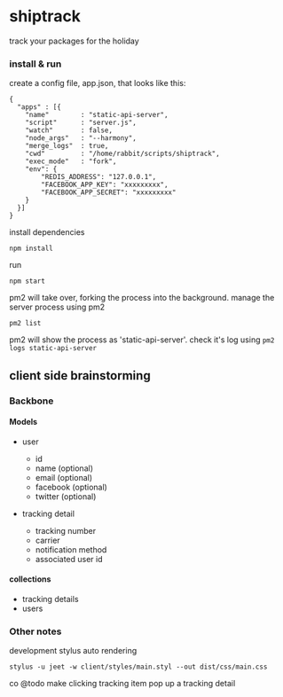 # shiptrack
track your packages for the holiday



### install & run

create a config file, app.json, that looks like this:

```
{
  "apps" : [{
    "name"        : "static-api-server",
    "script"      : "server.js",
    "watch"       : false,
    "node_args"   : "--harmony",
    "merge_logs"  : true,
    "cwd"         : "/home/rabbit/scripts/shiptrack",
    "exec_mode"   : "fork",
    "env": {
        "REDIS_ADDRESS": "127.0.0.1",
        "FACEBOOK_APP_KEY": "xxxxxxxxx",
        "FACEBOOK_APP_SECRET": "xxxxxxxxx"
    }
  }]
}
```


install dependencies

    npm install

run

    npm start

pm2 will take over, forking the process into the background. manage the server process using pm2

    pm2 list

pm2 will show the process as 'static-api-server'. check it's log using `pm2 logs static-api-server`

## client side brainstorming

### Backbone


#### Models

* user
  * id
  * name (optional)
  * email (optional)
  * facebook (optional)
  * twitter (optional)

* tracking detail
  * tracking number
  * carrier
  * notification method
  * associated user id


#### collections

* tracking details
* users



### Other notes

development stylus auto rendering

    stylus -u jeet -w client/styles/main.styl --out dist/css/main.css

co
@todo make clicking tracking item pop up a tracking detail
